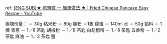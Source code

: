 ref: [{ENG SUB}★ 煎薄罉 一 簡單做法 ★ | Fried Chinese Pancake Easy Recipe - YouTube](https://www.youtube.com/watch?v=XOACRgxnj8w&t=89s&ab_channel=%E5%BC%B5%E5%AA%BD%E5%AA%BD%E5%BB%9A%E6%88%BFMamaCheung)


兩塊份量：
－ 30g 粘米粉
－ 80g 麵粉
－1隻 雞蛋
－ 140ml 水
－ 50g 餡料
－ 1棵 青蔥
－ 1／8 茶匙 胡椒粉
－ 1／8 茶匙 白胡椒粉
－ 1／8 茶匙 五香粉
－ 1／2 茶匙 麻油
－ 1／2 茶匙  鹽